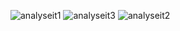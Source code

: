 ![analyseit1](https://github.com/szymon8576/AnalyseIT/assets/50836217/324267aa-5544-4b61-82be-478c7e2d4669)
![analyseit3](https://github.com/szymon8576/AnalyseIT/assets/50836217/38288e95-8ad8-403c-b991-6a900eafc5d9)
![analyseit2](https://github.com/szymon8576/AnalyseIT/assets/50836217/24dfadb5-c9a0-41f4-8dc5-827e141c8636)
